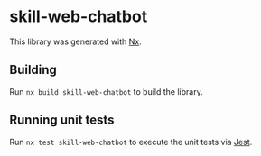 # skill-web-chatbot

This library was generated with [Nx](https://nx.dev).

## Building

Run `nx build skill-web-chatbot` to build the library.

## Running unit tests

Run `nx test skill-web-chatbot` to execute the unit tests via [Jest](https://jestjs.io).

